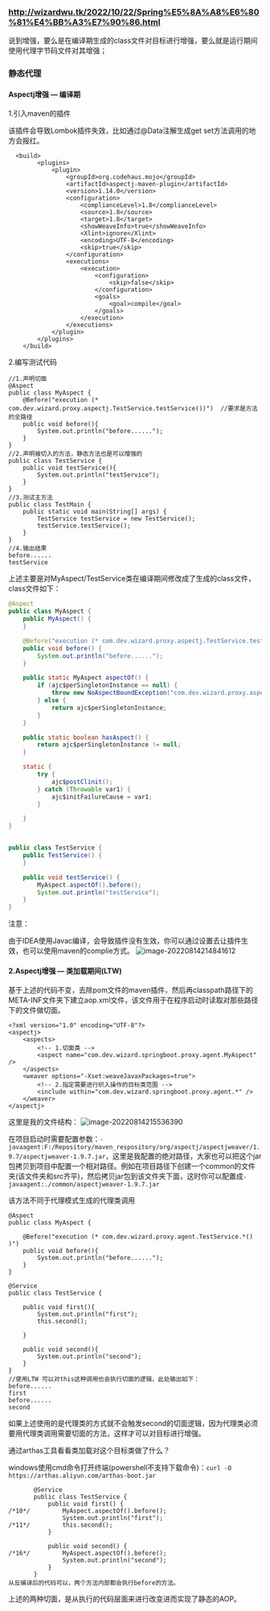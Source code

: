 ### http://wizardwu.tk/2022/10/22/Spring%E5%8A%A8%E6%80%81%E4%BB%A3%E7%90%86.html

说到增强，要么是在编译期生成的class文件对目标进行增强，要么就是运行期间使用代理字节码文件对其增强；

### 静态代理

#### Aspectj增强 — 编译期

1.引入maven的插件

该插件会导致Lombok插件失效，比如通过@Data注解生成get set方法调用的地方会报红。

```
  <build>
        <plugins>
            <plugin>
                <groupId>org.codehaus.mojo</groupId>
                <artifactId>aspectj-maven-plugin</artifactId>
                <version>1.14.0</version>
                <configuration>
                    <complianceLevel>1.8</complianceLevel>
                    <source>1.8</source>
                    <target>1.8</target>
                    <showWeaveInfo>true</showWeaveInfo>
                    <Xlint>ignore</Xlint>
                    <encoding>UTF-8</encoding>
                    <skip>true</skip>
                </configuration>
                <executions>
                    <execution>
                        <configuration>
                            <skip>false</skip>
                        </configuration>
                        <goals>
                            <goal>compile</goal>
                        </goals>
                    </execution>
                </executions>
            </plugin>
        </plugins>
    </build>
```

2.编写测试代码

```
//1.声明切面
@Aspect
public class MyAspect {
    @Before("execution (* com.dev.wizard.proxy.aspectj.TestService.testService())")  //要求是方法的全路径
    public void before(){
        System.out.println("before......");
    }
}
//2.声明被切入的方法，静态方法也是可以增强的
public class TestService {
    public void testService(){
        System.out.println("testService");
    }
}
//3.测试主方法
public class TestMain {
    public static void main(String[] args) {
        TestService testService = new TestService();
        testService.testService();
    }
}
//4.输出结果
before......
testService
```

上述主要是对MyAspect/TestService类在编译期间修改成了生成的class文件，class文件如下：

```java
@Aspect
public class MyAspect {
    public MyAspect() {
    }

    @Before("execution (* com.dev.wizard.proxy.aspectj.TestService.testService())")
    public void before() {
        System.out.println("before......");
    }

    public static MyAspect aspectOf() {
        if (ajc$perSingletonInstance == null) {
            throw new NoAspectBoundException("com.dev.wizard.proxy.aspectj.MyAspect", ajc$initFailureCause);
        } else {
            return ajc$perSingletonInstance;
        }
    }

    public static boolean hasAspect() {
        return ajc$perSingletonInstance != null;
    }

    static {
        try {
            ajc$postClinit();
        } catch (Throwable var1) {
            ajc$initFailureCause = var1;
        }

    }
}


public class TestService {
    public TestService() {
    }

    public void testService() {
        MyAspect.aspectOf().before();
        System.out.println("testService");
    }
}
```

注意：

由于IDEA使用Javac编译，会导致插件没有生效，你可以通过设置去让插件生效，也可以使用maven的complie方式。 ![image-20220814214841612](http://wizardwu.tk/assets/picture/2022-10/image-20220814214841612.png)

#### 2.Aspectj增强 — 类加载期间(LTW)

基于上述的代码不变，去除pom文件的maven插件，然后再classpath路径下的META-INF文件夹下建立aop.xml文件，该文件用于在程序启动时读取对那些路径下的文件做切面。

```
<?xml version="1.0" encoding="UTF-8"?>
<aspectj>
    <aspects>
        <!-- 1.切面类 -->
        <aspect name="com.dev.wizard.springboot.proxy.agent.MyAspect" />
    </aspects>
    <weaver options="-Xset:weaveJavaxPackages=true">
        <!-- 2.指定需要进行织入操作的目标类范围 -->
        <include within="com.dev.wizard.springboot.proxy.agent.*" />
    </weaver>
</aspectj>
```

这里是我的文件结构： ![image-20220814215536390](http://wizardwu.tk/assets/picture/2022-10/image-20220814215536390.png)

在项目启动时需要配置参数：`-javaagent:F:/Repository/maven_respository/org/aspectj/aspectjweaver/1.9.7/aspectjweaver-1.9.7.jar`，这里是我配置的绝对路径，大家也可以把这个jar包拷贝到项目中配置一个相对路径。例如在项目路径下创建一个common的文件夹(该文件夹和src齐平)，然后拷贝jar包到该文件夹下面，这时你可以配置成`-javaagent:./common/aspectjweaver-1.9.7.jar`

该方法不同于代理模式生成的代理类调用

```
@Aspect
public class MyAspect {

    @Before("execution (* com.dev.wizard.proxy.agent.TestService.*()  )")
    public void before(){
        System.out.println("before......");
    }
}

@Service
public class TestService {

    public void first(){
        System.out.println("first");
        this.second();

    }

    public void second(){
        System.out.println("second");
    }
}
//使用LTW 可以对this这种调用也会执行切面的逻辑，此处输出如下：
before......
first
before......
second
```

如果上述使用的是代理类的方式就不会触发second的切面逻辑，因为代理类必须要用代理类调用需要切面的方法，这样才可以对目标进行增强。

通过arthas工具看看类加载对这个目标类做了什么？

windows使用cmd命令打开终端(powershell不支持下载命令)：`curl -O https://arthas.aliyun.com/arthas-boot.jar`

```
       @Service
       public class TestService {
           public void first() {
/*10*/         MyAspect.aspectOf().before();
               System.out.println("first");
/*11*/         this.second();
           }

           public void second() {
/*16*/         MyAspect.aspectOf().before();
               System.out.println("second");
           }
       }
从反编译后的代码可以，两个方法内部都会执行before的方法。
```

上述的两种切面，是从执行的代码层面来进行改变进而实现了静态的AOP。
